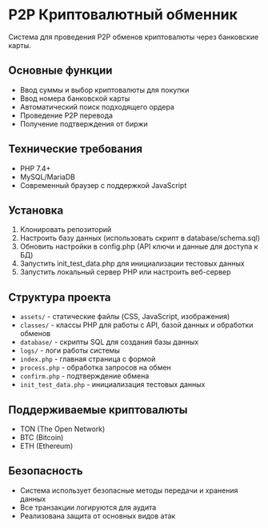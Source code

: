 # P2P Криптовалютный обменник

Система для проведения P2P обменов криптовалюты через банковские карты.

## Основные функции

* Ввод суммы и выбор криптовалюты для покупки
* Ввод номера банковской карты
* Автоматический поиск подходящего ордера
* Проведение P2P перевода
* Получение подтверждения от биржи

## Технические требования

* PHP 7.4+
* MySQL/MariaDB
* Современный браузер с поддержкой JavaScript

## Установка

1. Клонировать репозиторий
2. Настроить базу данных (использовать скрипт в database/schema.sql)
3. Обновить настройки в config.php (API ключи и данные для доступа к БД)
4. Запустить init_test_data.php для инициализации тестовых данных
5. Запустить локальный сервер PHP или настроить веб-сервер

## Структура проекта

* `assets/` - статические файлы (CSS, JavaScript, изображения)
* `classes/` - классы PHP для работы с API, базой данных и обработки обменов
* `database/` - скрипты SQL для создания базы данных
* `logs/` - логи работы системы
* `index.php` - главная страница с формой
* `process.php` - обработка запросов на обмен
* `confirm.php` - подтверждение обмена
* `init_test_data.php` - инициализация тестовых данных

## Поддерживаемые криптовалюты

* TON (The Open Network)
* BTC (Bitcoin)
* ETH (Ethereum)

## Безопасность

* Система использует безопасные методы передачи и хранения данных
* Все транзакции логируются для аудита
* Реализована защита от основных видов атак 